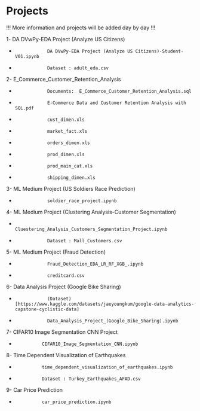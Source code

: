 # Projects

!!! More information and projects will be added day by day !!!



1- DA DVwPy-EDA Project (Analyze US Citizens)
*                 DA DVwPy-EDA Project (Analyze US Citizens)-Student-V01.ipynb
*                 Dataset : adult_eda.csv

2- E_Commerce_Customer_Retention_Analysis
*                 Documents:  E_Commerce_Customer_Retention_Analysis.sql
*                 E-Commerce Data and Customer Retention Analysis with SQL.pdf
*                 cust_dimen.xls
*                 market_fact.xls
*                 orders_dimen.xls
*                 prod_dimen.xls
*                 prod_main_cat.xls
*                 shipping_dimen.xls
                
3- ML Medium Project (US Soldiers Race Prediction)
*                 soldier_race_project.ipynb

4- ML Medium Project (Clustering Analysis-Customer Segmentation)
*                 Cluestering_Analysis_Customers_Segmentation_Project.ipynb
*                 Dataset : Mall_Customers.csv
                
5- ML Medium Project (Fraud Detection)
*                 Fraud_Detection_EDA_LR_RF_XGB_.ipynb
*                 creditcard.csv


6- Data Analysis Project (Google Bike Sharing)
*                 (Dataset)[https://www.kaggle.com/datasets/jaeyoungkum/google-data-analytics-capstone-cyclistic-data]
*                 Data_Analysis_Project_(Google_Bike_Sharing).ipynb


7- CIFAR10 Image Segmentation CNN Project
*               CIFAR10_Image_Segmentation_CNN.ipynb


8- Time Dependent Visualization of Earthquakes
*               time_dependent_visualization_of_earthquakes.ipynb
*               Dataset : Turkey_Earthquakes_AFAD.csv


9- Car Price  Prediction
*               car_price_prediction.ipynb
